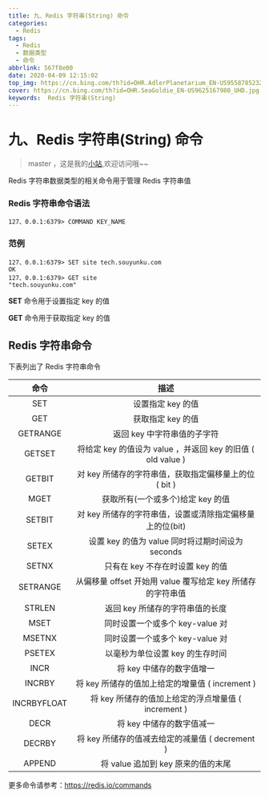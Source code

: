 ```yaml
---
title: 九、Redis 字符串(String) 命令
categories:
  - Redis
tags:
  - Redis
  - 数据类型
  - 命令
abbrlink: 567f8e00
date: 2020-04-09 12:15:02
top_img: https://cn.bing.com/th?id=OHR.AdlerPlanetarium_EN-US9558785232_UHD.jpg
cover: https://cn.bing.com/th?id=OHR.SeaGoldie_EN-US9625167980_UHD.jpg
keywords:  Redis 字符串(String)
---
```

# 九、Redis 字符串(String) 命令
> master ，这是我的[小站](https://www.tryrun.top),欢迎访问哦~~

Redis 字符串数据类型的相关命令用于管理 Redis 字符串值

### Redis 字符串命令语法

```
127、0.0.1:6379> COMMAND KEY_NAME
```

### 范例

```
127、0.0.1:6379> SET site tech.souyunku.com 
OK
127、0.0.1:6379> GET site   
"tech.souyunku.com"
```

**SET** 命令用于设置指定 key 的值

**GET** 命令用于获取指定 key 的值

## Redis 字符串命令

下表列出了 Redis 字符串命令

|    命令     |                            描述                             |
| :---------: | :---------------------------------------------------------: |
|     SET     |                      设置指定 key 的值                      |
|     GET     |                      获取指定 key 的值                      |
|  GETRANGE   |                 返回 key 中字符串值的子字符                 |
|   GETSET    | 将给定 key 的值设为 value ，并返回 key 的旧值 ( old value ) |
|   GETBIT    |    对 key 所储存的字符串值，获取指定偏移量上的位 ( bit )    |
|    MGET     |              获取所有(一个或多个)给定 key 的值              |
|   SETBIT    |  对 key 所储存的字符串值，设置或清除指定偏移量上的位(bit)   |
|    SETEX    |      设置 key 的值为 value 同时将过期时间设为 seconds       |
|    SETNX    |              只有在 key 不存在时设置 key 的值               |
|  SETRANGE   | 从偏移量 offset 开始用 value 覆写给定 key 所储存的字符串值  |
|   STRLEN    |               返回 key 所储存的字符串值的长度               |
|    MSET     |               同时设置一个或多个 key-value 对               |
|   MSETNX    |               同时设置一个或多个 key-value 对               |
|   PSETEX    |               以毫秒为单位设置 key 的生存时间               |
|    INCR     |                  将 key 中储存的数字值增一                  |
|   INCRBY    |       将 key 所储存的值加上给定的增量值 ( increment )       |
| INCRBYFLOAT |     将 key 所储存的值加上给定的浮点增量值 ( increment )     |
|    DECR     |                  将 key 中储存的数字值减一                  |
|   DECRBY    |       将 key 所储存的值减去给定的减量值 ( decrement )       |
|   APPEND    |             将 value 追加到 key 原来的值的末尾              |

更多命令请参考：https://redis.io/commands